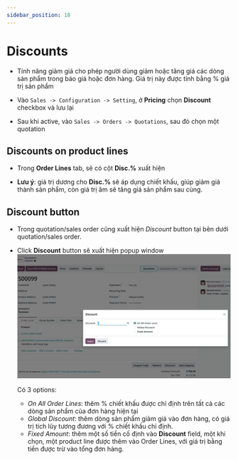 ```yaml
---
sidebar_position: 18
---
```


# Discounts

- Tính năng giảm giá cho phép người dùng giảm hoặc tăng giá các dòng sản phẩm trong báo giá hoặc đơn hàng. Giá trị này được tính bằng % giá trị sản phẩm

- Vào `Sales -> Configuration -> Setting`, ở **Pricing** chọn **Discount** checkbox và lưu lại

- Sau khi active, vào `Sales -> Orders -> Quotations`, sau đó chọn một quotation

## Discounts on product lines

- Trong **Order Lines** tab, sẽ có cột **Disc.%** xuất hiện

- **Lưu ý**: giá trị dương cho **Disc.%** sẽ áp dụng chiết khấu, giúp giảm giá thành sản phẩm, còn giá trị âm sẽ tăng giá sản phẩm sau cùng.

## Discount button

- Trong quotation/sales order cũng xuất hiện _Discount_ button tại bên dưới quotation/sales order.

- Click **Discount** button sẽ xuất hiện popup window
  ![sales orders discount](../../img/sales_order_discount.png)

  Có 3 options:
  - _On All Order Lines_: thêm % chiết khấu được chỉ định trên tất cả các dòng sản phẩm của đơn hàng hiện tại
  - _Global Discount_: thêm dòng sản phẩm giảm giá vào đơn hàng, có giá trị tích lũy tương đương với % chiết khấu chỉ định.
  - _Fixed Amount_: thêm một số tiền cố định vào **Discount** field, một khi chọn, một product line được thêm vào Order Lines, với giá trị bằng tiền được trừ vào tổng đơn hàng.
